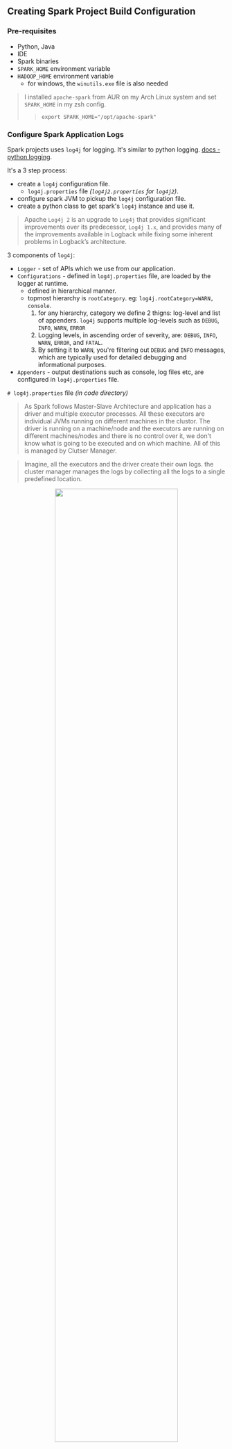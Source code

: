 ## Creating Spark Project Build Configuration

### Pre-requisites

- Python, Java
- IDE
- Spark binaries
- `SPARK_HOME` environment variable
- `HADOOP_HOME` environment variable
  - for windows, the `winutils.exe` file is also needed

> I installed `apache-spark` from AUR on my Arch Linux system and set `SPARK_HOME` in my zsh config.
>
> > `export SPARK_HOME="/opt/apache-spark"`

### Configure Spark Application Logs

Spark projects uses `log4j` for logging. It's similar to python logging. [docs - python logging](https://docs.python.org/3/howto/logging.html).

It's a 3 step process:

- create a `log4j` configuration file.
  - `log4j.properties` file _(`log4j2.properties` for `log4j2`)_.
- configure spark JVM to pickup the `log4j` configuration file.
- create a python class to get spark's `log4j` instance and use it.

> Apache `Log4j 2` is an upgrade to `Log4j` that provides significant improvements over its predecessor, `Log4j 1.x`, and provides many of the improvements available in Logback while fixing some inherent problems in Logback’s architecture.

3 components of `log4j`:

- `Logger` - set of APIs which we use from our application.
- `Configurations` - defined in `log4j.properties` file, are loaded by the logger at runtime.
  - defined in hierarchical manner.
  - topmost hierarchy is `rootCategory`. eg: `log4j.rootCategory=WARN, console`.
    1. for any hierarchy, category we define 2 thigns: log-level and list of appenders. `log4j` supports multiple log-levels such as `DEBUG`, `INFO`, `WARN`, `ERROR`
    2. Logging levels, in ascending order of severity, are: `DEBUG`, `INFO`, `WARN`, `ERROR`, and `FATAL`.
    3. By setting it to `WARN`, you're filtering out `DEBUG` and `INFO` messages, which are typically used for detailed debugging and informational purposes.
- `Appenders` - output destinations such as console, log files etc, are configured in `log4j.properties` file.

`# log4j.properties` file _(in code directory)_

> As Spark follows Master-Slave Architecture and application has a driver and multiple executor processes. All these executors are individual JVMs running on different machines in the clustor. The driver is running on a machine/node and the executors are running on different machines/nodes and there is no control over it, we don't know what is going to be executed and on which machine. All of this is managed by Clutser Manager.

> Imagine, all the executors and the driver create their own logs. the cluster manager manages the logs by collecting all the logs to a single predefined location.

<p align="center">
  <img src="https://github.com/user-attachments/assets/52064cfb-e003-49c2-b9e3-86e9cd34aaa6" width="75%">
</p>

we can add JVM Parameters to `SPARK_HOME/conf/spark-defaults.conf` file to configure the log4j properties file. Add this line

```
spark.driver.extraJavaOptions -Dlog4j.configuration=file:/path/to/log4j.properties -Dspark.yarn.app.container.log.dir=app-logs -Dlogfile.name=sparkapp
```

- all these 3 variables will reach the logger. `log4j` is built this way to be able to read the JVM parameters and use them in the log4j configuration file.
- if the `log4j.properties` file is in the project root, we can use `file:log4j.properties` as the path.

## Creating Spark Session

`SparkSession` object is the driver _(one can argue if main method is driver instead)_

- in `spark-shell`, `pyspark` etc. it's already created as `spark` object.
- in a spark application, we need to create it often named `spark`.
- `SparkSession` is a singleton object, we can have only one active `SparkSession` object per spark application.
  > we can't have more than 1 driver in a spark application.

```python
from pyspark.sql import SparkSession

spark = SparkSession.builder.appName("Hello Spark").master("local[3]").getOrCreate()
```

`SparkSession` is highly configurable, we can set configurations like `appName`, `master` etc.

## Configuring Spark Session

- Environment variables
  - for setting local dev environment
  - eg. `SPARK_HOME`, `HADOOP_HOME`, `PYSPARK_PYTHON` etc.
  - mostly ignored by developer except for setting up local dev environment.
  - mainly used by cluster admins.
- `$SPARK_HOME/conf/spark-defaults.conf`
  - for jvm varibles such as log4j configuration file, log file location and name
  - to set default configurations for all the applications
  - mostly ignored by developer except for setting up local dev environment.
  - mainly used by cluster admins.
- `spark-submit` command line arguments

  - **_used by developers._**
  - eg. `--master` etc.
  - can accept any spark config using `--conf` option

  ```bash
  spark-submit --master local[3] --conf spark.app.name="Hello Spark" --conf spark.eventLog.enabled=false HelloSpark.py
  ```

- `SparkConf` object

  - **_used by developers._**
  - to set configurations programmatically.

  ```python
  from pyspark.sql import SparkSession

  spark = SparkSession.builder.appName("Hello Spark").master("local[3]").getOrCreate()
  ```

  ```python
  from pyspark import SparkConf
  from pyspark.sql import SparkSession

  conf = SparkConf()

  # should know actual config property name string
  conf.set("spark.app.name", "Hello Spark")
  conf.set("spark.master", "local[3]")

  spark = SparkSession.builder.config(conf=conf).getOrCreate()
  ```

  > **Spark Docs:** [_application configuration property name strings_](https://spark.apache.org/docs/latest/configuration.html#application-properties)

<p align="center">
    <img src="https://github.com/user-attachments/assets/961807bc-2c9a-4fdc-9e9d-bb9beea38571" width="75%">
</p>

### When to use which configuration method?

- dont make your application depend on environment variables and `spark-defaults.conf` file.
- spark properties can be grouped into 2 categories:
  - **Deployment related configs:** `spark.driver.memory`, `spark.exector.instances` etc. these depend on deployment mode and cluster manager being chosen. We often set them from `spark-submit` command line.
  - **Control spark application runtime behaviour:**: `spark.task.maxFailures`, `spark.sql.shuffle.partitions` etc. these are set programmatically using `SparkConf` object.

> `spark-submit --help` to see options for `spark-submit` command.

## DataFrame

- 2D table like data structure inspired by Pandas DataFrame.
- **distributed table with _named columns_ and _well defined schema_**, each column has a specific data type such as integer, float, string, timestamp etc.
- optimized for distributed processing across clusters.

`SparkSession` offers a `read` method to read data from a file (csv, json etc.) which mostly will be stored in a distributed storage like HDFS, cloud storage (S3 etc). All these distributed storage systems are designed to partition the data file and store those partitions across the destributed storage nodes.

Each storage node may have one or more partitions of the data file. Spark DataFrameReader reads the data file, since the data is already partitioned so the DataFrameReader reads them as a bunch of in-memory partitions.

> A DataFrame can thus be considered as a bunch of smaller dataframes each logically representing a partition.

<p align="center">
    <img src="https://github.com/user-attachments/assets/409df9a7-7cb4-4bf5-bbb6-e066b32fff34" width="75%">
</p>


